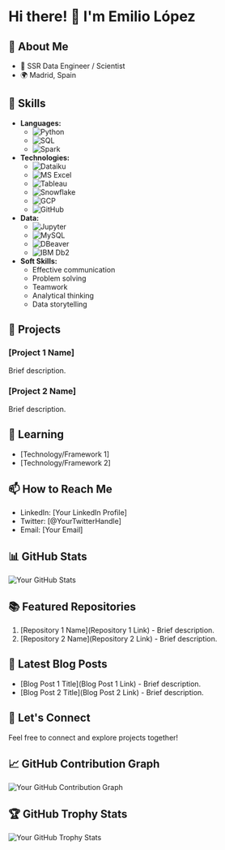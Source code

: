 # Hi there! 👋 I'm Emilio López

## 🌟 About Me

- 🚀 SSR Data Engineer / Scientist
- 🌍 Madrid, Spain
  
## 🔧 Skills

- **Languages:**
  - ![Python](https://img.shields.io/badge/Python-3776AB?style=for-the-badge&logo=python&logoColor=white)
  - ![SQL](https://img.shields.io/badge/SQL-4479A1?style=for-the-badge&logo=postgresql&logoColor=white)
  - ![Spark](https://img.shields.io/badge/Apache%20Spark-E25A1C?style=for-the-badge&logo=apache-spark&logoColor=white)
- **Technologies:**
  - ![Dataiku](https://img.shields.io/badge/Dataiku-005D9D?style=for-the-badge&logo=dataiku&logoColor=white)
  - ![MS Excel](https://img.shields.io/badge/MS%20Excel-217346?style=for-the-badge&logo=microsoft-excel&logoColor=white)
  - ![Tableau](https://img.shields.io/badge/Tableau-E97627?style=for-the-badge&logo=tableau&logoColor=white)
  - ![Snowflake](https://img.shields.io/badge/Snowflake-1585E2?style=for-the-badge&logo=snowflake&logoColor=white)
  - ![GCP](https://img.shields.io/badge/Google%20Cloud-4285F4?style=for-the-badge&logo=google-cloud&logoColor=white)
  - ![GitHub](https://img.shields.io/badge/GitHub-181717?style=for-the-badge&logo=github&logoColor=white)
- **Data:**
  - ![Jupyter](https://img.shields.io/badge/Jupyter-F37626?style=for-the-badge&logo=jupyter&logoColor=white)
  - ![MySQL](https://img.shields.io/badge/MySQL-4479A1?style=for-the-badge&logo=mysql&logoColor=white)
  - ![DBeaver](https://img.shields.io/badge/DBeaver-212121?style=for-the-badge&logo=dbeaver&logoColor=white)
  - ![IBM Db2](https://img.shields.io/badge/IBM%20Db2-054ADA?style=for-the-badge&logo=ibm&logoColor=white)
- **Soft Skills:**
  -  Effective communication
  -  Problem solving
  -  Teamwork
  -  Analytical thinking
  -  Data storytelling
## 💼 Projects

### [Project 1 Name]

Brief description.

### [Project 2 Name]

Brief description.

## 🌱 Learning

- [Technology/Framework 1]
- [Technology/Framework 2]

## 📫 How to Reach Me

- LinkedIn: [Your LinkedIn Profile]
- Twitter: [@YourTwitterHandle]
- Email: [Your Email]

## 📊 GitHub Stats

![Your GitHub Stats](https://github-readme-stats.vercel.app/api?username=YourGitHubUsername&show_icons=true&count_private=true&hide=contribs,prs)

## 📚 Featured Repositories

1. [Repository 1 Name](Repository 1 Link) - Brief description.
2. [Repository 2 Name](Repository 2 Link) - Brief description.

## 📝 Latest Blog Posts

- [Blog Post 1 Title](Blog Post 1 Link) - Brief description.
- [Blog Post 2 Title](Blog Post 2 Link) - Brief description.

## 🤝 Let's Connect

Feel free to connect and explore projects together!

<!-- Optional: Add GitHub contribution graph -->

## 📈 GitHub Contribution Graph

![Your GitHub Contribution Graph](https://activity-graph.herokuapp.com/graph?username=YourGitHubUsername)

<!-- Optional: Add GitHub trophy stats -->

## 🏆 GitHub Trophy Stats

![Your GitHub Trophy Stats](https://github-profile-trophy.vercel.app/?username=YourGitHubUsername)
